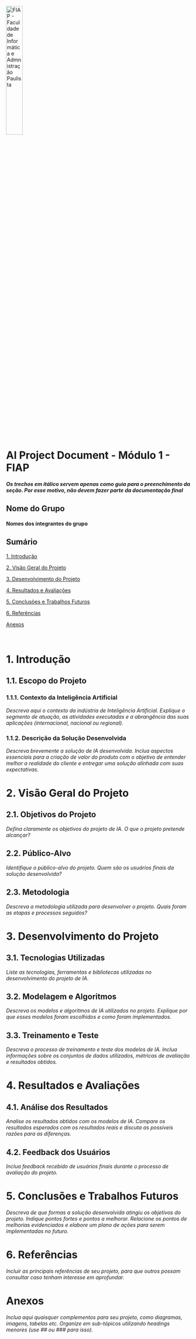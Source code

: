 
<img src="../documentos/logo-fiap.png" alt="FIAP - Faculdade de Informática e Admnistração Paulista" border="0" width=30% height=30%>

# AI Project Document - Módulo 1 - FIAP

**_Os trechos em itálico servem apenas como guia para o preenchimento da seção. Por esse motivo, não devem fazer parte da documentação final_**

## Nome do Grupo

#### Nomes dos integrantes do grupo



## Sumário

[1. Introdução](#c1)

[2. Visão Geral do Projeto](#c2)

[3. Desenvolvimento do Projeto](#c3)

[4. Resultados e Avaliações](#c4)

[5. Conclusões e Trabalhos Futuros](#c5)

[6. Referências](#c6)

[Anexos](#c7)

<br>

# <a name="c1"></a>1. Introdução

## 1.1. Escopo do Projeto

### 1.1.1. Contexto da Inteligência Artificial

*Descreva aqui o contexto da indústria de Inteligência Artificial. Explique o segmento de atuação, as atividades executadas e a abrangência das suas aplicações (internacional, nacional ou regional).*

### 1.1.2. Descrição da Solução Desenvolvida

*Descreva brevemente a solução de IA desenvolvida. Inclua aspectos essenciais para a criação de valor do produto com o objetivo de entender melhor a realidade do cliente e entregar uma solução alinhada com suas expectativas.*

# <a name="c2"></a>2. Visão Geral do Projeto

## 2.1. Objetivos do Projeto

*Defina claramente os objetivos do projeto de IA. O que o projeto pretende alcançar?*

## 2.2. Público-Alvo

*Identifique o público-alvo do projeto. Quem são os usuários finais da solução desenvolvida?*

## 2.3. Metodologia

*Descreva a metodologia utilizada para desenvolver o projeto. Quais foram as etapas e processos seguidos?*

# <a name="c3"></a>3. Desenvolvimento do Projeto

## 3.1. Tecnologias Utilizadas

*Liste as tecnologias, ferramentas e bibliotecas utilizadas no desenvolvimento do projeto de IA.*

## 3.2. Modelagem e Algoritmos

*Descreva os modelos e algoritmos de IA utilizados no projeto. Explique por que esses modelos foram escolhidos e como foram implementados.*

## 3.3. Treinamento e Teste

*Descreva o processo de treinamento e teste dos modelos de IA. Inclua informações sobre os conjuntos de dados utilizados, métricas de avaliação e resultados obtidos.*

# <a name="c4"></a>4. Resultados e Avaliações

## 4.1. Análise dos Resultados

*Analise os resultados obtidos com os modelos de IA. Compare os resultados esperados com os resultados reais e discuta as possíveis razões para as diferenças.*

## 4.2. Feedback dos Usuários

*Inclua feedback recebido de usuários finais durante o processo de avaliação do projeto.*

# <a name="c5"></a>5. Conclusões e Trabalhos Futuros

*Descreva de que formas a solução desenvolvida atingiu os objetivos do projeto. Indique pontos fortes e pontos a melhorar. Relacione os pontos de melhorias evidenciados e elabore um plano de ações para serem implementadas no futuro.*

# <a name="c6"></a>6. Referências

_Incluir as principais referências de seu projeto, para que outros possam consultar caso tenham interesse em aprofundar._

# <a name="c7"></a>Anexos

*Inclua aqui quaisquer complementos para seu projeto, como diagramas, imagens, tabelas etc. Organize em sub-tópicos utilizando headings menores (use ## ou ### para isso).*
